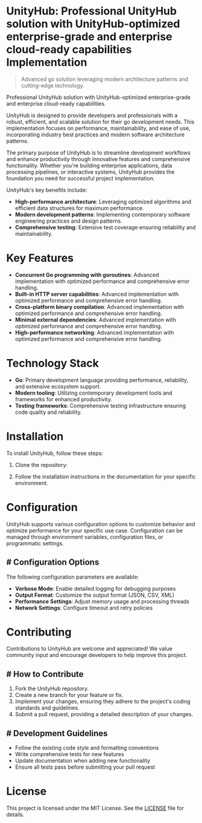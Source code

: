 <!-- fallback_UnityHub_20250803143641_58699 -->

# UnityHub: Professional UnityHub solution with UnityHub-optimized enterprise-grade and enterprise cloud-ready capabilities Implementation
> Advanced go solution leveraging modern architecture patterns and cutting-edge technology.

Professional UnityHub solution with UnityHub-optimized enterprise-grade and enterprise cloud-ready capabilities.

UnityHub is designed to provide developers and professionals with a robust, efficient, and scalable solution for their go development needs. This implementation focuses on performance, maintainability, and ease of use, incorporating industry best practices and modern software architecture patterns.

The primary purpose of UnityHub is to streamline development workflows and enhance productivity through innovative features and comprehensive functionality. Whether you're building enterprise applications, data processing pipelines, or interactive systems, UnityHub provides the foundation you need for successful project implementation.

UnityHub's key benefits include:

* **High-performance architecture**: Leveraging optimized algorithms and efficient data structures for maximum performance.
* **Modern development patterns**: Implementing contemporary software engineering practices and design patterns.
* **Comprehensive testing**: Extensive test coverage ensuring reliability and maintainability.

# Key Features

* **Concurrent Go programming with goroutines**: Advanced implementation with optimized performance and comprehensive error handling.
* **Built-in HTTP server capabilities**: Advanced implementation with optimized performance and comprehensive error handling.
* **Cross-platform binary compilation**: Advanced implementation with optimized performance and comprehensive error handling.
* **Minimal external dependencies**: Advanced implementation with optimized performance and comprehensive error handling.
* **High-performance networking**: Advanced implementation with optimized performance and comprehensive error handling.

# Technology Stack

* **Go**: Primary development language providing performance, reliability, and extensive ecosystem support.
* **Modern tooling**: Utilizing contemporary development tools and frameworks for enhanced productivity.
* **Testing frameworks**: Comprehensive testing infrastructure ensuring code quality and reliability.

# Installation

To install UnityHub, follow these steps:

1. Clone the repository:


2. Follow the installation instructions in the documentation for your specific environment.

# Configuration

UnityHub supports various configuration options to customize behavior and optimize performance for your specific use case. Configuration can be managed through environment variables, configuration files, or programmatic settings.

## # Configuration Options

The following configuration parameters are available:

* **Verbose Mode**: Enable detailed logging for debugging purposes
* **Output Format**: Customize the output format (JSON, CSV, XML)
* **Performance Settings**: Adjust memory usage and processing threads
* **Network Settings**: Configure timeout and retry policies

# Contributing

Contributions to UnityHub are welcome and appreciated! We value community input and encourage developers to help improve this project.

## # How to Contribute

1. Fork the UnityHub repository.
2. Create a new branch for your feature or fix.
3. Implement your changes, ensuring they adhere to the project's coding standards and guidelines.
4. Submit a pull request, providing a detailed description of your changes.

## # Development Guidelines

* Follow the existing code style and formatting conventions
* Write comprehensive tests for new features
* Update documentation when adding new functionality
* Ensure all tests pass before submitting your pull request

# License

This project is licensed under the MIT License. See the [LICENSE](https://github.com/AbdullahRashid133/UnityHub/blob/main/LICENSE) file for details.
